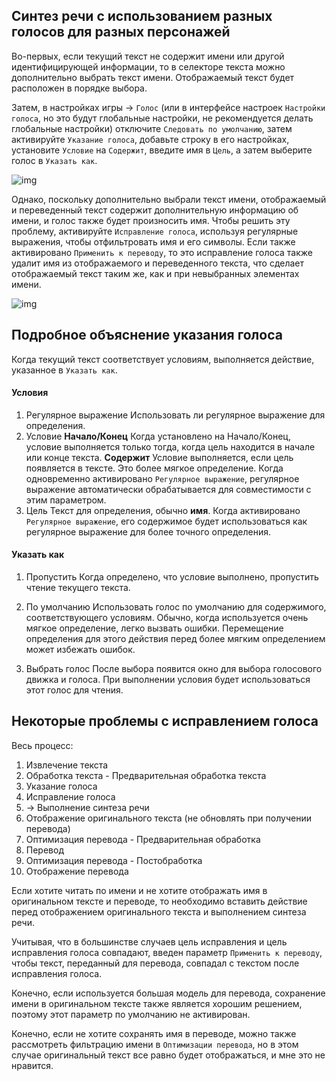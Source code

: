 ## Синтез речи с использованием разных голосов для разных персонажей

Во-первых, если текущий текст не содержит имени или другой идентифицирующей информации, то в селекторе текста можно дополнительно выбрать текст имени. Отображаемый текст будет расположен в порядке выбора.

Затем, в настройках игры -> `Голос` (или в интерфейсе настроек `Настройки голоса`, но это будут глобальные настройки, не рекомендуется делать глобальные настройки) отключите `Следовать по умолчанию`, затем активируйте `Указание голоса`, добавьте строку в его настройках, установите `Условие` на `Содержит`, введите имя в `Цель`, а затем выберите голос в `Указать как`.

![img](https://image.lunatranslator.org/zh/tts/1.png) 

Однако, поскольку дополнительно выбрали текст имени, отображаемый и переведенный текст содержит дополнительную информацию об имени, и голос также будет произносить имя. Чтобы решить эту проблему, активируйте `Исправление голоса`, используя регулярные выражения, чтобы отфильтровать имя и его символы.
Если также активировано `Применить к переводу`, то это исправление голоса также удалит имя из отображаемого и переведенного текста, что сделает отображаемый текст таким же, как и при невыбранных элементах имени.

![img](https://image.lunatranslator.org/zh/tts/3.png)   

## Подробное объяснение указания голоса

Когда текущий текст соответствует условиям, выполняется действие, указанное в `Указать как`.

#### Условия

1. Регулярное выражение
    Использовать ли регулярное выражение для определения.
1. Условие
    **Начало/Конец** Когда установлено на Начало/Конец, условие выполняется только тогда, когда цель находится в начале или конце текста.
    **Содержит** Условие выполняется, если цель появляется в тексте. Это более мягкое определение.
    Когда одновременно активировано `Регулярное выражение`, регулярное выражение автоматически обрабатывается для совместимости с этим параметром.
1. Цель
    Текст для определения, обычно **имя**.
    Когда активировано `Регулярное выражение`, его содержимое будет использоваться как регулярное выражение для более точного определения.

#### Указать как

1. Пропустить
    Когда определено, что условие выполнено, пропустить чтение текущего текста.

1. По умолчанию
    Использовать голос по умолчанию для содержимого, соответствующего условиям. Обычно, когда используется очень мягкое определение, легко вызвать ошибки. Перемещение определения для этого действия перед более мягким определением может избежать ошибок.
1. Выбрать голос
    После выбора появится окно для выбора голосового движка и голоса. При выполнении условия будет использоваться этот голос для чтения.

## Некоторые проблемы с исправлением голоса

Весь процесс:

1. Извлечение текста
1. Обработка текста - Предварительная обработка текста
1. Указание голоса
1. Исправление голоса
1. -> Выполнение синтеза речи
1. Отображение оригинального текста (не обновлять при получении перевода)
1. Оптимизация перевода - Предварительная обработка
1. Перевод
1. Оптимизация перевода - Постобработка
1. Отображение перевода

Если хотите читать по имени и не хотите отображать имя в оригинальном тексте и переводе, то необходимо вставить действие перед отображением оригинального текста и выполнением синтеза речи.

Учитывая, что в большинстве случаев цель исправления и цель исправления голоса совпадают, введен параметр `Применить к переводу`, чтобы текст, переданный для перевода, совпадал с текстом после исправления голоса.

Конечно, если используется большая модель для перевода, сохранение имени в оригинальном тексте также является хорошим решением, поэтому этот параметр по умолчанию не активирован.

Конечно, если не хотите сохранять имя в переводе, можно также рассмотреть фильтрацию имени в `Оптимизации перевода`, но в этом случае оригинальный текст все равно будет отображаться, и мне это не нравится.